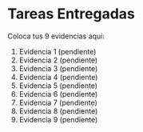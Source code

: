# Tareas Entregadas

Coloca tus 9 evidencias aquí:

1. Evidencia 1 (pendiente)
2. Evidencia 2 (pendiente)
3. Evidencia 3 (pendiente)
4. Evidencia 4 (pendiente)
5. Evidencia 5 (pendiente)
6. Evidencia 6 (pendiente)
7. Evidencia 7 (pendiente)
8. Evidencia 8 (pendiente)
9. Evidencia 9 (pendiente)
